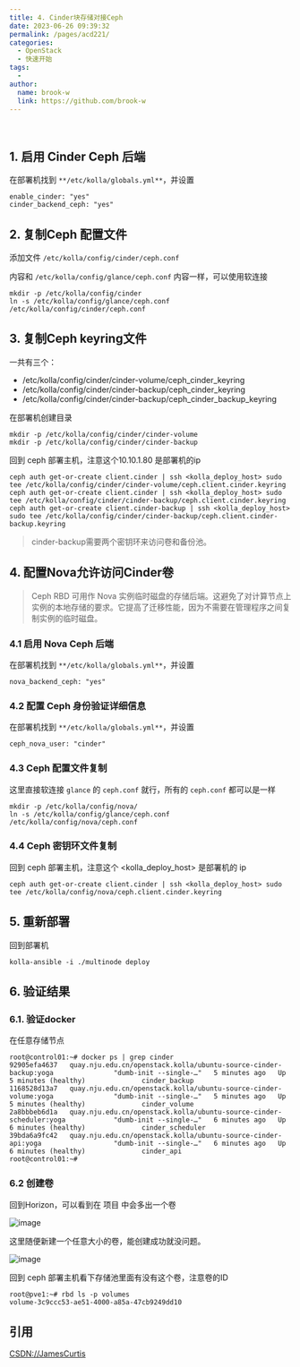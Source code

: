 ```yaml
---
title: 4. Cinder块存储对接Ceph
date: 2023-06-26 09:39:32
permalink: /pages/acd221/
categories:
  - OpenStack
  - 快速开始
tags:
  - 
author: 
  name: brook-w
  link: https://github.com/brook-w
---
```

 

## 1. 启用 Cinder Ceph 后端

在部署机找到 `**/etc/kolla/globals.yml**`，并设置

```
enable_cinder: "yes"
cinder_backend_ceph: "yes"
```

## 2. 复制Ceph 配置文件

添加文件 `/etc/kolla/config/cinder/ceph.conf`

内容和 `/etc/kolla/config/glance/ceph.conf`  内容一样，可以使用软连接

```
mkdir -p /etc/kolla/config/cinder
ln -s /etc/kolla/config/glance/ceph.conf /etc/kolla/config/cinder/ceph.conf
```

## 3. 复制Ceph keyring文件

一共有三个：
- /etc/kolla/config/cinder/cinder-volume/ceph_cinder_keyring
- /etc/kolla/config/cinder/cinder-backup/ceph_cinder_keyring
- /etc/kolla/config/cinder/cinder-backup/ceph_cinder_backup_keyring


在部署机创建目录

```
mkdir -p /etc/kolla/config/cinder/cinder-volume
mkdir -p /etc/kolla/config/cinder/cinder-backup
```

回到 ceph 部署主机，注意这个10.10.1.80 是部署机的ip

```
ceph auth get-or-create client.cinder | ssh <kolla_deploy_host> sudo tee /etc/kolla/config/cinder/cinder-volume/ceph.client.cinder.keyring
ceph auth get-or-create client.cinder | ssh <kolla_deploy_host> sudo tee /etc/kolla/config/cinder/cinder-backup/ceph.client.cinder.keyring
ceph auth get-or-create client.cinder-backup | ssh <kolla_deploy_host> sudo tee /etc/kolla/config/cinder/cinder-backup/ceph.client.cinder-backup.keyring
```

> cinder-backup需要两个密钥环来访问卷和备份池。 


## 4. 配置Nova允许访问Cinder卷 

> Ceph RBD 可用作 Nova 实例临时磁盘的存储后端。这避免了对计算节点上实例的本地存储的要求。它提高了迁移性能，因为不需要在管理程序之间复制实例的临时磁盘。 


### 4.1 启用 Nova Ceph 后端 

在部署机找到 `**/etc/kolla/globals.yml**`，并设置

```
nova_backend_ceph: "yes"
```

### 4.2 配置 Ceph 身份验证详细信息

在部署机找到 `**/etc/kolla/globals.yml**`，并设置

```
ceph_nova_user: "cinder"
```

### 4.3 Ceph 配置文件复制

这里直接软连接 `glance` 的 `ceph.conf` 就行，所有的 `ceph.conf` 都可以是一样

```
mkdir -p /etc/kolla/config/nova/
ln -s /etc/kolla/config/glance/ceph.conf /etc/kolla/config/nova/ceph.conf
```

### 4.4 Ceph 密钥环文件复制

回到 ceph 部署主机，注意这个 <kolla_deploy_host> 是部署机的 ip

```
ceph auth get-or-create client.cinder | ssh <kolla_deploy_host> sudo tee /etc/kolla/config/nova/ceph.client.cinder.keyring
```

## 5. 重新部署

回到部署机

```
kolla-ansible -i ./multinode deploy
```

## 6. 验证结果

### 6.1. 验证docker

在任意存储节点 

```
root@control01:~# docker ps | grep cinder
92905efa4637   quay.nju.edu.cn/openstack.kolla/ubuntu-source-cinder-backup:yoga               "dumb-init --single-…"   5 minutes ago   Up 5 minutes (healthy)              cinder_backup
1168528d13a7   quay.nju.edu.cn/openstack.kolla/ubuntu-source-cinder-volume:yoga               "dumb-init --single-…"   5 minutes ago   Up 5 minutes (healthy)              cinder_volume
2a8bbbeb6d1a   quay.nju.edu.cn/openstack.kolla/ubuntu-source-cinder-scheduler:yoga            "dumb-init --single-…"   6 minutes ago   Up 6 minutes (healthy)              cinder_scheduler
39bda6a9fc42   quay.nju.edu.cn/openstack.kolla/ubuntu-source-cinder-api:yoga                  "dumb-init --single-…"   6 minutes ago   Up 6 minutes (healthy)              cinder_api
root@control01:~# 
```

### 6.2 创建卷

回到Horizon，可以看到在 项目 中会多出一个卷

![image](https://cdn.staticaly.com/gh/brook-w/image-hosting@master/openstack/kolla/image.20f1qa60x7c0.jpg)

这里随便新建一个任意大小的卷，能创建成功就没问题。

![image](https://cdn.staticaly.com/gh/brook-w/image-hosting@master/openstack/kolla/image.4wf1k6on28w0.jpg)

回到 ceph 部署主机看下存储池里面有没有这个卷，注意卷的ID

```
root@pve1:~# rbd ls -p volumes
volume-3c9ccc53-ae51-4000-a85a-47cb9249dd10
```

## 引用
[CSDN://JamesCurtis](https://blog.csdn.net/qq_35485875/article/details/128901696)
